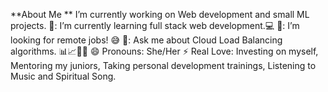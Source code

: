 **About Me **
 I’m currently working on Web development and small ML projects.
🌱: I’m currently learning full stack web development.💻
🤔: I’m looking for remote jobs! 😅
💬: Ask me about Cloud Load Balancing algorithms. 📊📈🤖🧠
😄 Pronouns: She/Her
⚡ Real Love: Investing on myself, Mentoring my juniors, Taking personal development trainings, Listening to Music and Spiritual Song.
